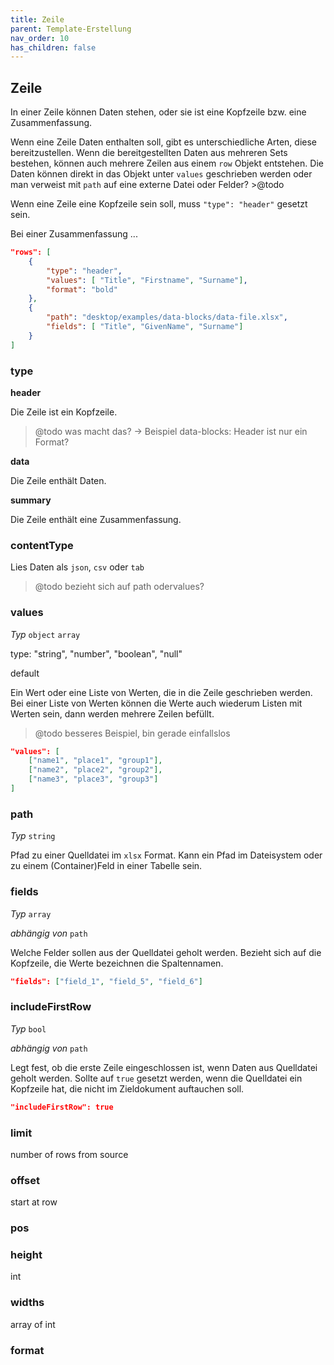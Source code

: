 ```yaml
---
title: Zeile
parent: Template-Erstellung
nav_order: 10
has_children: false
---
```


## Zeile

In einer Zeile können Daten stehen, oder sie ist eine Kopfzeile bzw. eine Zusammenfassung.

Wenn eine Zeile Daten enthalten soll, gibt es unterschiedliche Arten, diese bereitzustellen. Wenn die bereitgestellten Daten aus mehreren Sets bestehen, können auch mehrere Zeilen aus einem `row` Objekt entstehen.
Die Daten können direkt in das Objekt unter `values` geschrieben werden oder man verweist mit `path` auf eine externe Datei oder Felder? >@todo

Wenn eine Zeile eine Kopfzeile sein soll, muss `"type": "header"` gesetzt sein.

Bei einer Zusammenfassung ...


```json
"rows": [
    {
        "type": "header",
        "values": [ "Title", "Firstname", "Surname"],
        "format": "bold"
    },
    {
        "path": "desktop/examples/data-blocks/data-file.xlsx",
        "fields": [ "Title", "GivenName", "Surname"]
    }
]
```

### type

**header**

Die Zeile ist ein Kopfzeile.

>@todo was macht das? -> Beispiel data-blocks: Header ist nur ein Format?

**data**

Die Zeile enthält Daten.

**summary**

Die Zeile enthält eine Zusammenfassung.

### contentType

Lies Daten als `json`, `csv` oder `tab`

>@todo bezieht sich auf path odervalues?


### values

*Typ* `object` `array`

type: "string", "number", "boolean", "null"

default

Ein Wert oder eine Liste von Werten, die in die Zeile geschrieben werden. Bei einer Liste von Werten können die Werte auch wiederum Listen mit Werten sein, dann werden mehrere Zeilen befüllt.

>@todo besseres Beispiel, bin gerade einfallslos
```json
"values": [
    ["name1", "place1", "group1"],
    ["name2", "place2", "group2"],
    ["name3", "place3", "group3"]
]
```

### path

*Typ* `string`

Pfad zu einer Quelldatei im `xlsx` Format. Kann ein Pfad im Dateisystem oder zu einem (Container)Feld in einer Tabelle sein.

### fields

*Typ* `array`

*abhängig von* `path`

Welche Felder sollen aus der Quelldatei geholt werden. Bezieht sich auf die Kopfzeile, die Werte bezeichnen die Spaltennamen.

```json
"fields": ["field_1", "field_5", "field_6"]
```

### includeFirstRow

*Typ* `bool`

*abhängig von* `path`

Legt fest, ob die erste Zeile eingeschlossen ist, wenn Daten aus Quelldatei geholt werden. Sollte auf `true` gesetzt werden, wenn die Quelldatei ein Kopfzeile hat, die nicht im Zieldokument auftauchen soll.

```json
"includeFirstRow": true
```

### limit

number of rows from source

### offset

start at row

### pos

### height

int

### widths

array of int

### format

